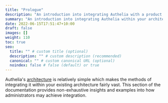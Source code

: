 ```yaml
---
title: "Prologue"
description: "An introduction into integrating Authelia with a product."
summary: "An introduction into integrating Authelia within your architecture."
date: 2022-06-15T17:51:47+10:00
draft: false
images: []
weight: 110
toc: true
seo:
  title: "" # custom title (optional)
  description: "" # custom description (recommended)
  canonical: "" # custom canonical URL (optional)
  noindex: false # false (default) or true
---
```


Authelia's [architecture](../../overview/prologue/architecture) is relatively simple which makes the methods of
integrating it within your existing architecture fairly vast. This section of the documentation provides non-exhaustive
insights and examples into how administrators may achieve integration.
